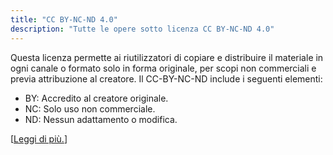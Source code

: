 ```yaml
---
title: "CC BY-NC-ND 4.0"
description: "Tutte le opere sotto licenza CC BY-NC-ND 4.0"
---
```


Questa licenza permette ai riutilizzatori di copiare e distribuire il materiale in ogni canale o formato solo in forma originale, per scopi non commerciali e previa attribuzione al creatore. Il CC-BY-NC-ND include i seguenti elementi:

- BY: Accredito al creatore originale.
- NC: Solo uso non commerciale.
- ND: Nessun adattamento o modifica.

[[Leggi di più.](https://creativecommons.org/licenses/by-nc-nd/4.0/)]
